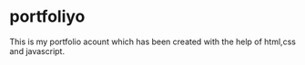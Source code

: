 # portfoliyo
This is my portfolio acount which has been created with the help of html,css and javascript.
